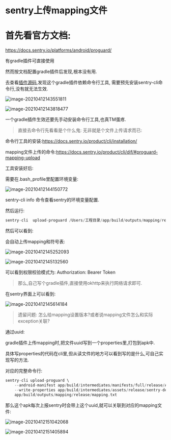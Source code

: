# sentry上传mapping文件

# 首先看官方文档:

https://docs.sentry.io/platforms/android/proguard/





有gradle插件可直接使用

然而按文档配置gradle插件后发现,根本没有用.

去查看[插件源码](https://github.com/getsentry/sentry-android-gradle-plugin/blob/master/src/main/groovy/io/sentry/android/gradle/SentryPlugin.groovy),发现这个gradle插件依赖命令行工具, 需要预先安装sentry-cli命令行,没有就无法生效.



![image-20210412143551811](https://gitee.com/hss012489/picbed/raw/master/picgo/1618209357498-image-20210412143551811.jpg)

![image-20210412143818477](https://gitee.com/hss012489/picbed/raw/master/picgo/1618209498503-image-20210412143818477.jpg)

一个gradle插件生效还要先手动安装命令行工具,也真TM蛋疼.

>  直接去命令行先看看是个什么鬼: 无非就是个文件上传请求而已:

命令行工具的安装:https://docs.sentry.io/product/cli/installation/

mapping文件上传的命令:https://docs.sentry.io/product/cli/dif/#proguard-mapping-upload

工具安装好后:

需要在.bash_profile里配置环境变量:

![image-20210412144150772](https://gitee.com/hss012489/picbed/raw/master/picgo/1618209710796-image-20210412144150772.jpg)

sentry-cli info 命令查看sentry的环境变量配置.



然后运行:

```c
sentry-cli  upload-proguard /Users/工程目录/app/build/outputs/mapping/release/mapping.txt --org org名 --project project名  --log-level=debug
```

然后可以看到:

会自动上传mapping和符号表:

![image-20210412145252093](https://gitee.com/hss012489/picbed/raw/master/picgo/1618210372118-image-20210412145252093.jpg)

![image-20210412145132560](https://gitee.com/hss012489/picbed/raw/master/picgo/1618210292585-image-20210412145132560.jpg)



可以看到权限校验模式为: Authorization: Bearer Token

> 那么,自己写个gradle插件,直接使用okhttp来执行网络请求即可.

在sentry界面上可以看到:

![image-20210412145614184](https://gitee.com/hss012489/picbed/raw/master/picgo/1618210574211-image-20210412145614184.jpg)



> 遗留问题: 怎么给mapping设置版本?或者说mapping文件怎么和实际exception关联?

通过uuid:

gradle插件上传mapping时,把文件uuid写到一个properties里,打包到apk中.

具体写properties的代码在cli里,但从读文件的地方可以看到写的是什么,可自己实现写的方法.

对应的完整命令行:

```c
sentry-cli upload-proguard \
    --android-manifest app/build/intermediates/manifests/full/release/AndroidManifest.xml \
    --write-properties app/build/intermediates/assets/release/sentry-debug-meta.properties \
    app/build/outputs/mapping/release/mapping.txt
```

那么这个apk每次上报sentry时会带上这个uuid,就可以关联到对应的mapping文件:

![image-20210412151042068](https://gitee.com/hss012489/picbed/raw/master/picgo/1618211442099-image-20210412151042068.jpg)



![image-20210412151405894](https://gitee.com/hss012489/picbed/raw/master/picgo/1618211645925-image-20210412151405894.jpg)